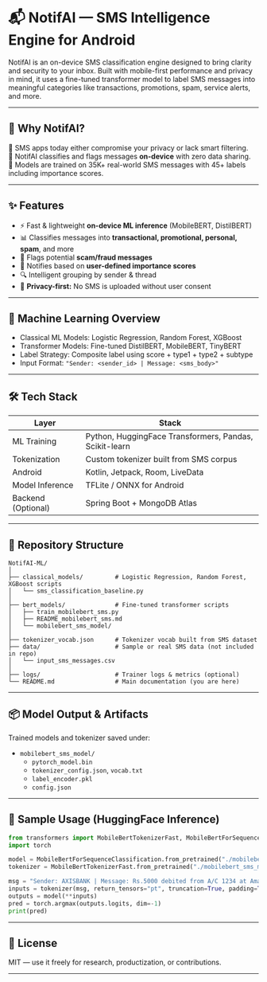 
# 📬 NotifAI — SMS Intelligence Engine for Android

NotifAI is an on-device SMS classification engine designed to bring clarity and security to your inbox. Built with mobile-first performance and privacy in mind, it uses a fine-tuned transformer model to label SMS messages into meaningful categories like transactions, promotions, spam, service alerts, and more.

---

## 🚀 Why NotifAI?

📱 SMS apps today either compromise your privacy or lack smart filtering.  
🔐 NotifAI classifies and flags messages **on-device** with zero data sharing.  
🧠 Models are trained on 35K+ real-world SMS messages with 45+ labels including importance scores.

---

## ✨ Features

- ⚡ Fast & lightweight **on-device ML inference** (MobileBERT, DistilBERT)
- 📊 Classifies messages into **transactional, promotional, personal, spam**, and more
- 🚫 Flags potential **scam/fraud messages**
- 📣 Notifies based on **user-defined importance scores**
- 🔍 Intelligent grouping by sender & thread
- 🔐 **Privacy-first:** No SMS is uploaded without user consent

---

## 🧠 Machine Learning Overview

- Classical ML Models: Logistic Regression, Random Forest, XGBoost
- Transformer Models: Fine-tuned DistilBERT, MobileBERT, TinyBERT
- Label Strategy: Composite label using score + type1 + type2 + subtype
- Input Format: `"Sender: <sender_id> | Message: <sms_body>"`

---

## 🛠️ Tech Stack

| Layer           | Stack                                |
|----------------|---------------------------------------|
| ML Training     | Python, HuggingFace Transformers, Pandas, Scikit-learn |
| Tokenization    | Custom tokenizer built from SMS corpus |
| Android         | Kotlin, Jetpack, Room, LiveData       |
| Model Inference | TFLite / ONNX for Android             |
| Backend (Optional) | Spring Boot + MongoDB Atlas           |

---

## 📁 Repository Structure

```
NotifAI-ML/
│
├── classical_models/         # Logistic Regression, Random Forest, XGBoost scripts
│   └── sms_classification_baseline.py
│
├── bert_models/              # Fine-tuned transformer scripts
│   ├── train_mobilebert_sms.py
│   ├── README_mobilebert_sms.md
│   └── mobilebert_sms_model/
│
├── tokenizer_vocab.json      # Tokenizer vocab built from SMS dataset
├── data/                     # Sample or real SMS data (not included in repo)
│   └── input_sms_messages.csv
│
├── logs/                     # Trainer logs & metrics (optional)
└── README.md                 # Main documentation (you are here)
```

---

## 📦 Model Output & Artifacts

Trained models and tokenizer saved under:

- `mobilebert_sms_model/`
  - `pytorch_model.bin`
  - `tokenizer_config.json`, `vocab.txt`
  - `label_encoder.pkl`
  - `config.json`

---

## 🧪 Sample Usage (HuggingFace Inference)

```python
from transformers import MobileBertTokenizerFast, MobileBertForSequenceClassification
import torch

model = MobileBertForSequenceClassification.from_pretrained("./mobilebert_sms_model")
tokenizer = MobileBertTokenizerFast.from_pretrained("./mobilebert_sms_model")

msg = "Sender: AXISBANK | Message: Rs.5000 debited from A/C 1234 at Amazon"
inputs = tokenizer(msg, return_tensors="pt", truncation=True, padding=True)
outputs = model(**inputs)
pred = torch.argmax(outputs.logits, dim=-1)
print(pred)
```

---

## 📌 License

MIT — use it freely for research, productization, or contributions.

---

